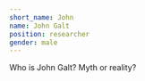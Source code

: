 ```yaml
---
short_name: John
name: John Galt
position: researcher
gender: male
---
```


Who is John Galt? Myth or reality?